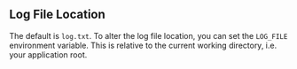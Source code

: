 ## Log File Location

The default is `log.txt`. To alter the log file location, you can set the `LOG_FILE` environment variable. This is relative to the current working directory, i.e. your application root.
